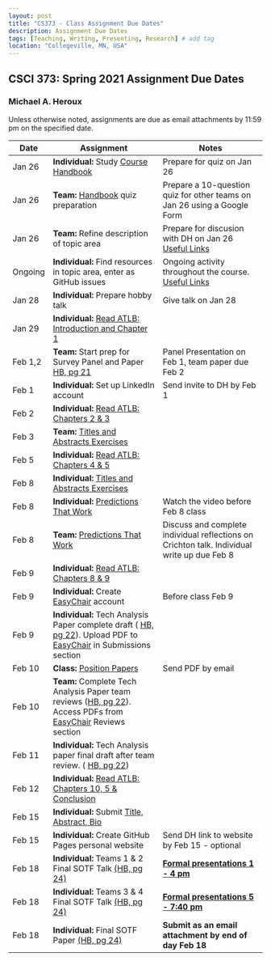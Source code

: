 ```yaml
---
layout: post
title: "CS373 - Class Assignment Due Dates"
description: Assignment Due Dates
tags: [Teaching, Writing, Presenting, Research] # add tag
location: "Collegeville, MN, USA"
---
```


## CSCI 373: Spring 2021 Assignment Due Dates

### Michael A. Heroux

Unless otherwise noted, assignments are due as email attachments by 11:59 pm on the specified date.

| **Date** | **Assignment** | **Notes** |
| ---------- | --- | --- |
| Jan 26 | **Individual:** Study [Course Handbook](../CSCI373CourseHandbookLatestEdition.pdf) | Prepare for quiz on Jan 26 |
| Jan 26 | **Team:** [Handbook](../CSCI373CourseHandbookLatestEdition.pdf) quiz preparation | Prepare a 10-question quiz for other teams on Jan 26 using a Google Form  |  
| Jan 26 | **Team:** Refine description of topic area | Prepare for discusion with DH on Jan 26 [Useful Links](https://maherou.github.io/Teaching/files/CS373/CS373-Links/)|
| Ongoing | **Individual:** Find resources in topic area, enter as GitHub issues | Ongoing activity throughout the course. [Useful Links](https://maherou.github.io/Teaching/files/CS373/CS373-Links/) |
| Jan 28 | **Individual:** Prepare hobby talk | Give talk on Jan 28 |
| Jan 29 | **Individual:** [Read ATLB: Introduction and Chapter 1](../ATLB-Discussion) | |
| Feb 1,2 | **Team:** Start prep for Survey Panel and Paper [HB, pg 21](../CSCI373CourseHandbookLatestEdition.pdf) | Panel Presentation on Feb 1, team paper due Feb 2 |  
| Feb 1 | **Individual:** Set up LinkedIn account | Send invite to DH by Feb 1 |
| Feb 2 | **Individual:** [Read ATLB: Chapters 2 & 3](../ATLB-Discussion) | |
| Feb 3 | **Team:** [Titles and Abstracts Exercises](https://collegeville.github.io/Scribe/TitlesAndAbstractsThatWork/) | |
| Feb 5 | **Individual:** [Read ATLB: Chapters 4 & 5](../ATLB-Discussion) | |
| Feb 8 | **Individual:** [Titles and Abstracts Exercises](https://collegeville.github.io/Scribe/TitlesAndAbstractsThatWork/) |  |
| Feb 8 | **Individual:** [Predictions That Work](https://collegeville.github.io/Scribe/PredictionsThatWork/) | Watch the video before Feb 8 class |
| Feb 8 | **Team:** [Predictions That Work](https://collegeville.github.io/Scribe/PredictionsThatWork/) | Discuss and complete individual reflections on Crichton talk. Individual write up due Feb 8|
| Feb 9 | **Individual:** [Read ATLB: Chapters 8 & 9](../ATLB-Discussion) | |
| Feb 9 | **Individual:** Create [EasyChair](https://easychair.org/conferences/?conf=spring2021tap) account | Before class Feb 9 |
| Feb 9 | **Individual:** Tech Analysis Paper complete draft ( [HB, pg 22](../CSCI373CourseHandbookLatestEdition.pdf)). Upload PDF to [EasyChair](https://easychair.org/conferences/?conf=spring2021tap) in Submissions section | |
| Feb 10 | **Class:** [Position Papers](https://collegeville.github.io/Scribe/PositionPapers/) | Send PDF by email |
| Feb 10 | **Team:** Complete Tech Analysis Paper team reviews ([HB, pg 22](../CSCI373CourseHandbookLatestEdition.pdf)). Access PDFs from [EasyChair](https://easychair.org/conferences/?conf=spring2021tap) Reviews section | |
| Feb 11 | **Individual:** Tech Analysis paper final draft after team review. ( [HB, pg 22](../CSCI373CourseHandbookLatestEdition.pdf)) | |
| Feb 12 | **Individual:** [Read ATLB: Chapters 10, 5 & Conclusion](../ATLB-Discussion) |  |
| Feb 15 | **Individual:** Submit [Title, Abstract, Bio](https://forms.gle/ScuC4Ca7xn1zfhaP6) | |
| Feb 15 | **Individual:** Create GitHub Pages personal website | Send DH link to website by Feb 15 - optional |
| Feb 18 | **Individual:** Teams 1 & 2 Final SOTF Talk [(HB, pg 24)](../CSCI373CourseHandbookLatestEdition.pdf) | [**Formal presentations 1 - 4 pm**](../2021-Spring-Final-Presentation-Schedule) |
| Feb 18 | **Individual:** Teams 3 & 4 Final SOTF Talk [(HB, pg 24)](../CSCI373CourseHandbookLatestEdition.pdf) | [**Formal presentations 5 - 7:40 pm**](../2021-Spring-Final-Presentation-Schedule) |
| Feb 18 | **Individual:** Final SOTF Paper [(HB, pg 24)](../CSCI373CourseHandbookLatestEdition.pdf) | **Submit as an email attachment by end of day Feb 18** |
